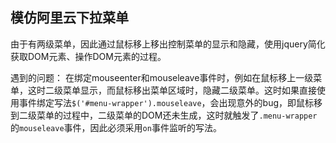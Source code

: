 ## 模仿阿里云下拉菜单 ##

由于有两级菜单，因此通过鼠标移上移出控制菜单的显示和隐藏，使用jquery简化获取DOM元素、操作DOM元素的过程。

遇到的问题：
  在绑定mouseenter和mouseleave事件时，例如在鼠标移上一级菜单，这时二级菜单显示，而鼠标移出菜单区域时，隐藏二级菜单。这时如果直接使用事件绑定写法`$('#menu-wrapper').mouseleave`，会出现意外的bug，即鼠标移到二级菜单的过程中，二级菜单的DOM还未生成，这时就触发了`.menu-wrapper`的`mouseleave`事件，因此必须采用`on`事件监听的写法。
